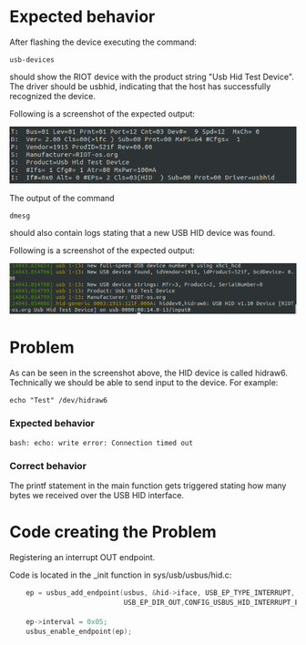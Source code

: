 Expected behavior
===============

After flashing the device executing the command:

```
usb-devices
```

should show the RIOT device with the product string "Usb Hid Test Device". The driver should be usbhid, indicating that the host has successfully recognized the device.

Following is a screenshot of the expected output:

![Alt text](usb-devices.png?raw=true)

The output of the command

```
dmesg
```

should also contain logs stating that a new USB HID device was found.

Following is a screenshot of the expected output:

![Alt text](dmesg.png?raw=true)


Problem
===============

As can be seen in the screenshot above, the HID device is called hidraw6.
Technically we should be able to send input to the device.  For example:

```
echo "Test" /dev/hidraw6
```

### Expected behavior
```
bash: echo: write error: Connection timed out
```

### Correct behavior
The printf statement in the main function gets triggered stating how many bytes we received over the USB HID interface.

Code creating the Problem
===============

Registering an interrupt OUT endpoint.

Code is located in the _init function in sys/usb/usbus/hid.c:

```c
    ep = usbus_add_endpoint(usbus, &hid->iface, USB_EP_TYPE_INTERRUPT,
                            USB_EP_DIR_OUT,CONFIG_USBUS_HID_INTERRUPT_EP_SIZE);

    ep->interval = 0x05;
    usbus_enable_endpoint(ep);
```